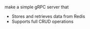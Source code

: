 make a simple gRPC server that 

- Stores and retrieves data from Redis
- Supports full CRUD operations
